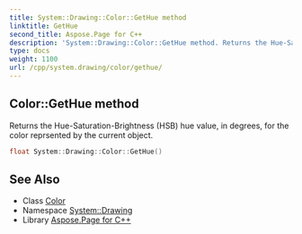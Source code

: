 ```yaml
---
title: System::Drawing::Color::GetHue method
linktitle: GetHue
second_title: Aspose.Page for C++
description: 'System::Drawing::Color::GetHue method. Returns the Hue-Saturation-Brightness (HSB) hue value, in degrees, for the color reprsented by the current object in C++.'
type: docs
weight: 1100
url: /cpp/system.drawing/color/gethue/
---
```

## Color::GetHue method


Returns the Hue-Saturation-Brightness (HSB) hue value, in degrees, for the color reprsented by the current object.

```cpp
float System::Drawing::Color::GetHue()
```

## See Also

* Class [Color](../)
* Namespace [System::Drawing](../../)
* Library [Aspose.Page for C++](../../../)
